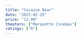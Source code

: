 ```yaml
---
title: "Cocaine Bear"
date: "2023-02-25"
price: "12.00"
theaters: ["Marquette Cinemas"]
ratings: ["R"]
---
```

